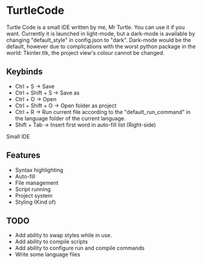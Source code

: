 # TurtleCode
Turtle Code is a small IDE written by me, Mr Turtle. You can use it if you want. Currently it is launched in light-mode, but a dark-mode is available by changing "default_style" in config.json to "dark". Dark-mode would be the default, however due to complications with the worst python package in the world: Tkinter.ttk, the project view's colour cannot be changed.

## Keybinds
- Ctrl + S -> Save
- Ctrl + Shift + S -> Save as
- Ctrl + O -> Open
- Ctrl + Shift + O -> Open folder as project
- Ctrl + R -> Run current file according to the "default_run_command" in the language folder of the current language.
- Shift + Tab -> Insert first word in auto-fill list (Right-side)

Small IDE

## Features
- Syntax highlighting
- Auto-fill
- File management
- Script running
- Project system
- Styling (Kind of)

## TODO
- Add ability to swap styles while in use.
- Add ability to compile scripts
- Add ability to configure run and compile commands
- Write some language files
